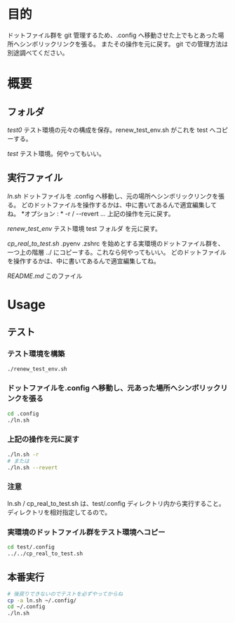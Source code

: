 # 目的
ドットファイル群を git 管理するため、.config へ移動させた上でもとあった場所へシンボリックリンクを張る。
またその操作を元に戻す。
git での管理方法は別途調べてください。

# 概要
## フォルダ
*test0*
テスト環境の元々の構成を保存。renew_test_env.sh がこれを test へコピーする。

*test*
テスト環境。何やってもいい。

## 実行ファイル
*ln.sh*
ドットファイルを .config へ移動し、元の場所へシンボリックリンクを張る。
どのドットファイルを操作するかは、中に書いてあるんで適宜編集してね。
*オプション : *
-r / --revert ... 上記の操作を元に戻す。

*renew_test_env*
テスト環境 test フォルダ を元に戻す。

*cp_real_to_test.sh*
.pyenv .zshrc を始めとする実環境のドットファイル群を、一つ上の階層 ../ にコピーする。これなら何やってもいい。
どのドットファイルを操作するかは、中に書いてあるんで適宜編集してね。

*README.md*
このファイル

# Usage
## テスト
### テスト環境を構築
```zsh
./renew_test_env.sh
```
### ドットファイルを.config へ移動し、元あった場所へシンボリックリンクを張る
```zsh
cd .config
./ln.sh
```
### 上記の操作を元に戻す
```zsh
./ln.sh -r
# または
./ln.sh --revert
```
### 注意
ln.sh / cp_real_to_test.sh は、test/.config ディレクトリ内から実行すること。ディレクトリを相対指定してるので。

### 実環境のドットファイル群をテスト環境へコピー
```zsh
cd test/.config
../../cp_real_to_test.sh
```
## 本番実行
```zsh
# 後戻りできないのでテストを必ずやってからね
cp -a ln.sh ~/.config/
cd ~/.config
./ln.sh
```
